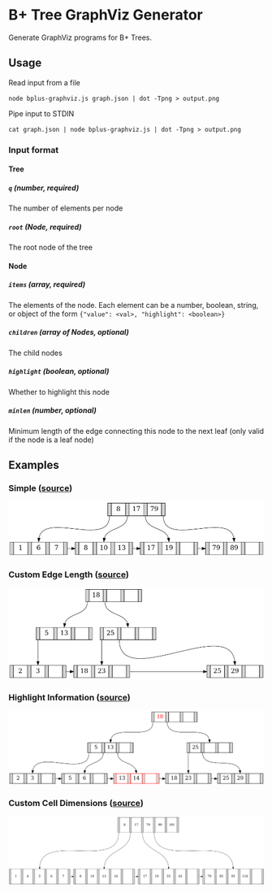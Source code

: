 # B+ Tree GraphViz Generator

Generate GraphViz programs for B+ Trees.

## Usage
Read input from a file
```
node bplus-graphviz.js graph.json | dot -Tpng > output.png
```
Pipe input to STDIN
```
cat graph.json | node bplus-graphviz.js | dot -Tpng > output.png
```

### Input format
#### Tree
##### `q` (number, required)
The number of elements per node
##### `root` (Node, required)
The root node of the tree

#### Node
##### `items` (array, required)
The elements of the node. Each element can be a number, boolean, string, or object of the
form `{"value": <val>, "highlight": <boolean>}`

##### `children` (array of Nodes, optional)
The child nodes
##### `highlight` (boolean, optional)
Whether to highlight this node
##### `minlen` (number, optional)
Minimum length of the edge connecting this node to the next leaf (only valid if the node
is a leaf node)

## Examples

### Simple ([source](/examples/1-simple.json))
![Simple](/examples/1-simple.png)

### Custom Edge Length ([source](/examples/2-edge-length.json))
![Custom Edge Length](/examples/2-edge-length.png)

### Highlight Information ([source](/examples/3-highlight.json))
![Highlight Information](/examples/3-highlight.png)

### Custom Cell Dimensions ([source](/examples/4-width-height.json))
![Custom Cell Dimensions](/examples/4-width-height.png)
